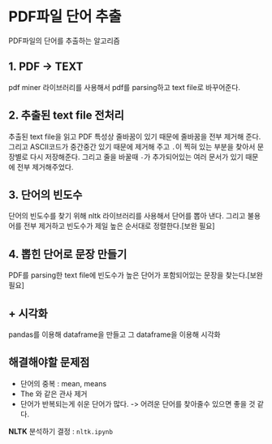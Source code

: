 # PDF파일 단어 추출

PDF파일의 단어를 추출하는 알고리즘

## 1. PDF -> TEXT

pdf miner 라이브러리를 사용해서 pdf를 parsing하고 text file로 바꾸어준다.

## 2. 추출된 text file 전처리
추출된 text file을 읽고 PDF 특성상 줄바꿈이 있기 때문에 줄바꿈을 전부 제거해 준다. 그리고 ASCII코드가 중간중간 있기 때문에 제거해 주고 `.`이 찍혀 있는 부분을 찾아서 문장별로 다시 저장해준다. 그리고 줄을 바꿀때 `-`가 추가되어있는 여러 문서가 있기 때문에 전부 제거해주었다.

## 3. 단어의 빈도수
단어의 빈도수를 찾기 위해 nltk 라이브러리를 사용해서 단어를 뽑아 낸다. 그리고 불용어를 전부 제거하고 빈도수가 제일 높은 순서대로 정렬한다.[보완 필요]

## 4. 뽑힌 단어로 문장 만들기
PDF를 parsing한 text file에 빈도수가 높은 단어가 포함되어있는 문장을 찾는다.[보완 필요]


## + 시각화
pandas를 이용해 dataframe을 만들고 그 dataframe을 이용해 시각화


## 해결해야할 문제점
- 단어의 중복 : mean, means
- The 와 같은 관사 제거
- 단어가 반복되는게 쉬운 단어가 많다. -> 어려운 단어를 찾아줄수 있으면 좋을 것 같다.

**NLTK** 분석하기 결정 : `nltk.ipynb`
